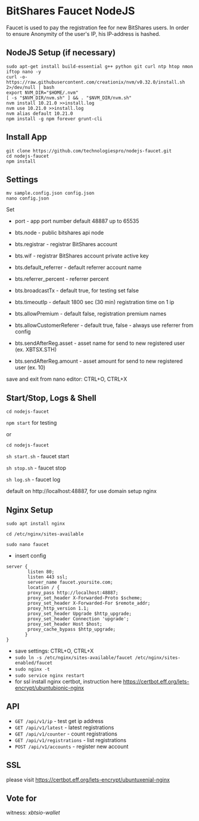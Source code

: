 # BitShares Faucet NodeJS

Faucet is used to pay the registration fee for new BitShares users.
In order to ensure Anonymity of the user's IP, his IP-address is hashed.

## NodeJS Setup (if necessary)

```
sudo apt-get install build-essential g++ python git curl ntp htop nmon iftop nano -y
curl -o- https://raw.githubusercontent.com/creationix/nvm/v0.32.0/install.sh 2>/dev/null | bash
export NVM_DIR="$HOME/.nvm"
[ -s "$NVM_DIR/nvm.sh" ] && . "$NVM_DIR/nvm.sh"
nvm install 10.21.0 >>install.log
nvm use 10.21.0 >>install.log
nvm alias default 10.21.0
npm install -g npm forever grunt-cli
```

## Install App
```
git clone https://github.com/technologiespro/nodejs-faucet.git
cd nodejs-faucet
npm install
```

## Settings
```
mv sample.config.json config.json
nano config.json
```

Set

- port - app port number default 48887 up to 65535
- bts.node - public bitshares api node
- bts.registrar - registrar BitShares account
- bts.wif - registrar BitShares account private active key
- bts.default_referrer - default referrer account name
- bts.referrer_percent - referrer percent
- bts.broadcastTx - default true, for testing set false
- bts.timeoutIp - default 1800 sec (30 min) registration time on 1 ip
- bts.allowPremium - default false, registration premium names
- bts.allowCustomerReferer - default true, false - always use referrer from config

- bts.sendAfterReg.asset - asset name for send to new registered user (ex. XBTSX.STH)
- bts.sendAfterReg.amount - asset amount for send to new registered user (ex. 10)

save and exit from nano editor: CTRL+O, CTRL+X

## Start/Stop, Logs & Shell

`cd nodejs-faucet`

`npm start` for testing

or 

`cd nodejs-faucet`

`sh start.sh` - faucet start

`sh stop.sh` - faucet stop

`sh log.sh` - faucet log

default on http://localhost:48887, for use domain setup nginx

## Nginx Setup

`sudo apt install nginx`

`cd /etc/nginx/sites-available`

`sudo nano faucet`

- insert config

```
server {
        listen 80;
        listen 443 ssl;
        server_name faucet.yoursite.com;
        location / {
        proxy_pass http://localhost:48887;
        proxy_set_header X-Forwarded-Proto $scheme;
        proxy_set_header X-Forwarded-For $remote_addr;
        proxy_http_version 1.1;
        proxy_set_header Upgrade $http_upgrade;
        proxy_set_header Connection 'upgrade';
        proxy_set_header Host $host;
        proxy_cache_bypass $http_upgrade;
       }
}

```

- save settings: CTRL+O, CTRL+X
- `sudo ln -s /etc/nginx/sites-available/faucet /etc/nginx/sites-enabled/faucet`
- `sudo nginx -t`
- `sudo service nginx restart`
- for ssl install nginx certbot, instruction here https://certbot.eff.org/lets-encrypt/ubuntubionic-nginx

## API

- `GET /api/v1/ip` - test get ip address
- `GET /api/v1/latest` - latest registrations
- `GET /api/v1/counter` - count registrations
- `GET /api/v1/registrations` - list registrations
- `POST /api/v1/accounts` - register new account


## SSL

please visit https://certbot.eff.org/lets-encrypt/ubuntuxenial-nginx

## Vote for

witness: *xbtsio-wallet*
